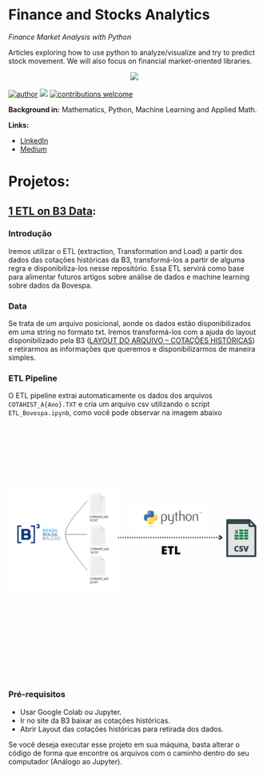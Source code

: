 # Finance and Stocks Analytics

*Finance Market Analysis with Python*

Articles exploring how to use python to analyze/visualize and try to predict stock movement. We will also focus on financial market-oriented libraries.


<p align="center">
  <img src= "https://image.freepik.com/free-vector/finance-financial-performance-concept-illustration_53876-40450.jpg" >
</p>

[![author](https://img.shields.io/badge/author-jplavorr-black.svg)](https://www.linkedin.com/in/joão-pedro-lavor-65162312b/) [![](https://img.shields.io/badge/python-3.7+-blue.svg)](https://www.python.org/downloads/release/python-365/)  [![contributions welcome](https://img.shields.io/badge/contributions-welcome-brightgreen.svg?style=flat)](https://github.com/jplavorr)

**Background in:** Mathematics, Python, Machine Learning and Applied Math.

**Links:**
* [LinkedIn](https://www.linkedin.com/in/joão-pedro-lavor-65162312b/)
* [Medium](https://jplavorr.medium.com/)


# Projetos:
## [1 ETL on B3 Data](https://bit.ly/3l3cVAO): 

### Introdução
Iremos utilizar o ETL (extraction, Transformation and Load) a partir dos dados das cotações históricas da B3, transformá-los a partir de alguma regra e disponibiliza-los nesse repositório. Essa ETL servirá como base para alimentar futuros artigos sobre análise de dados e machine learning sobre dados da Bovespa.

### Data 

Se trata de um arquivo posicional, aonde os dados estão disponibilizados em uma string no formato txt. Iremos transformá-los com a ajuda do layout disponibilizado pela B3 ([LAYOUT DO ARQUIVO – COTAÇÕES HISTÓRICAS](http://www.b3.com.br/data/files/C8/F3/08/B4/297BE410F816C9E492D828A8/SeriesHistoricas_Layout.pdf)) e retirarmos as informações que queremos e disponibilizarmos de maneira simples.

### ETL Pipeline

O ETL pipeline extrai automaticamente os dados dos arquivos `COTAHIST_A{Ano}.TXT` e cria um arquivo csv utilizando o script `ETL_Bovespa.ipynb`, como você pode observar na imagem abaixo

![Pipeline ETL](Imagens/ETL_B3.png)


### Pré-requisitos

- Usar Google Colab ou Jupyter. 
- Ir no site da B3 baixar as cotações históricas.
- Abrir Layout das cotações históricas para retirada dos dados.

Se você deseja executar esse projeto em sua máquina, basta alterar o código de forma que encontre os arquivos com o caminho dentro do seu computador (Análogo ao Jupyter).





